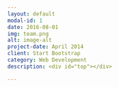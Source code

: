 ```yaml
---
layout: default
modal-id: 1
date: 2016-08-01
img: team.png
alt: image-alt
project-date: April 2014
client: Start Bootstrap
category: Web Development
description: <div id="top"></div>

---
```

